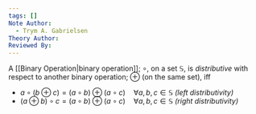 ```yaml
---
tags: []
Note Author:
  - Trym A. Gabrielsen
Theory Author: 
Reviewed By:
---
```

A [[Binary Operation|binary operation]]; $\circ$, on a set $\mathbb{S}$, is *distributive* with respect to another binary operation; $\oplus$ (on the same set), iff
- $a \circ (b \oplus c) = (a\circ b) \oplus (a\circ c) \quad \forall a,b,c \in \mathbb{S}$  *(left distributivity)*
- $(a \oplus b) \circ c = (a\circ b) \oplus (a\circ c) \quad \forall a,b,c \in \mathbb{S}$  *(right distributivity)*
